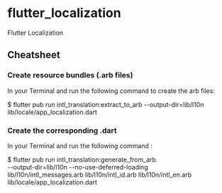 # flutter_localization

Flutter Localization

## Cheatsheet

### Create resource bundles (.arb files)

In your Terminal and run the following command to create the arb files:

$ flutter pub run intl_translation:extract_to_arb --output-dir=lib/l10n lib/locale/app_localization.dart


### Create the corresponding .dart

In your Terminal and run the following command :

$ flutter pub run intl_translation:generate_from_arb \
--output-dir=lib/l10n --no-use-deferred-loading \
lib/l10n/intl_messages.arb lib/l10n/intl_id.arb lib/l10n/intl_en.arb lib/locale/app_localization.dart

